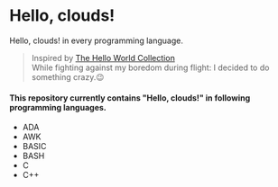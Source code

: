 # Hello, clouds!
Hello, clouds! in every programming language.<br >
> Inspired by [The Hello World Collection](https://helloworldcollection.github.io/) <br >
While fighting against my boredom during flight: I decided to do something crazy.:wink: <br >
#### This repository currently contains "Hello, clouds!" in following programming languages.
- ADA
- AWK
- BASIC
- BASH
- C
- C++
